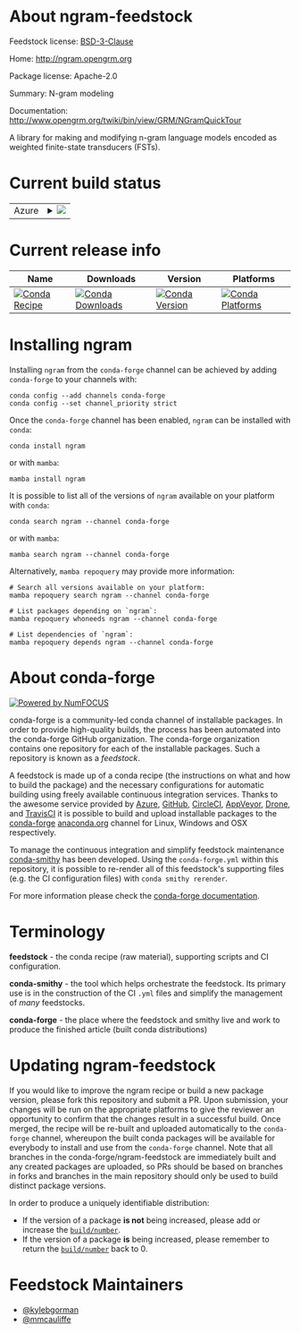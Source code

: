 About ngram-feedstock
=====================

Feedstock license: [BSD-3-Clause](https://github.com/conda-forge/ngram-feedstock/blob/main/LICENSE.txt)

Home: http://ngram.opengrm.org

Package license: Apache-2.0

Summary: N-gram modeling

Documentation: http://www.opengrm.org/twiki/bin/view/GRM/NGramQuickTour

A library for making and modifying n-gram language models encoded as weighted finite-state transducers (FSTs).


Current build status
====================


<table>
    
  <tr>
    <td>Azure</td>
    <td>
      <details>
        <summary>
          <a href="https://dev.azure.com/conda-forge/feedstock-builds/_build/latest?definitionId=8677&branchName=main">
            <img src="https://dev.azure.com/conda-forge/feedstock-builds/_apis/build/status/ngram-feedstock?branchName=main">
          </a>
        </summary>
        <table>
          <thead><tr><th>Variant</th><th>Status</th></tr></thead>
          <tbody><tr>
              <td>linux_64</td>
              <td>
                <a href="https://dev.azure.com/conda-forge/feedstock-builds/_build/latest?definitionId=8677&branchName=main">
                  <img src="https://dev.azure.com/conda-forge/feedstock-builds/_apis/build/status/ngram-feedstock?branchName=main&jobName=linux&configuration=linux%20linux_64_" alt="variant">
                </a>
              </td>
            </tr><tr>
              <td>osx_64</td>
              <td>
                <a href="https://dev.azure.com/conda-forge/feedstock-builds/_build/latest?definitionId=8677&branchName=main">
                  <img src="https://dev.azure.com/conda-forge/feedstock-builds/_apis/build/status/ngram-feedstock?branchName=main&jobName=osx&configuration=osx%20osx_64_" alt="variant">
                </a>
              </td>
            </tr><tr>
              <td>osx_arm64</td>
              <td>
                <a href="https://dev.azure.com/conda-forge/feedstock-builds/_build/latest?definitionId=8677&branchName=main">
                  <img src="https://dev.azure.com/conda-forge/feedstock-builds/_apis/build/status/ngram-feedstock?branchName=main&jobName=osx&configuration=osx%20osx_arm64_" alt="variant">
                </a>
              </td>
            </tr><tr>
              <td>win_64</td>
              <td>
                <a href="https://dev.azure.com/conda-forge/feedstock-builds/_build/latest?definitionId=8677&branchName=main">
                  <img src="https://dev.azure.com/conda-forge/feedstock-builds/_apis/build/status/ngram-feedstock?branchName=main&jobName=win&configuration=win%20win_64_" alt="variant">
                </a>
              </td>
            </tr>
          </tbody>
        </table>
      </details>
    </td>
  </tr>
</table>

Current release info
====================

| Name | Downloads | Version | Platforms |
| --- | --- | --- | --- |
| [![Conda Recipe](https://img.shields.io/badge/recipe-ngram-green.svg)](https://anaconda.org/conda-forge/ngram) | [![Conda Downloads](https://img.shields.io/conda/dn/conda-forge/ngram.svg)](https://anaconda.org/conda-forge/ngram) | [![Conda Version](https://img.shields.io/conda/vn/conda-forge/ngram.svg)](https://anaconda.org/conda-forge/ngram) | [![Conda Platforms](https://img.shields.io/conda/pn/conda-forge/ngram.svg)](https://anaconda.org/conda-forge/ngram) |

Installing ngram
================

Installing `ngram` from the `conda-forge` channel can be achieved by adding `conda-forge` to your channels with:

```
conda config --add channels conda-forge
conda config --set channel_priority strict
```

Once the `conda-forge` channel has been enabled, `ngram` can be installed with `conda`:

```
conda install ngram
```

or with `mamba`:

```
mamba install ngram
```

It is possible to list all of the versions of `ngram` available on your platform with `conda`:

```
conda search ngram --channel conda-forge
```

or with `mamba`:

```
mamba search ngram --channel conda-forge
```

Alternatively, `mamba repoquery` may provide more information:

```
# Search all versions available on your platform:
mamba repoquery search ngram --channel conda-forge

# List packages depending on `ngram`:
mamba repoquery whoneeds ngram --channel conda-forge

# List dependencies of `ngram`:
mamba repoquery depends ngram --channel conda-forge
```


About conda-forge
=================

[![Powered by
NumFOCUS](https://img.shields.io/badge/powered%20by-NumFOCUS-orange.svg?style=flat&colorA=E1523D&colorB=007D8A)](https://numfocus.org)

conda-forge is a community-led conda channel of installable packages.
In order to provide high-quality builds, the process has been automated into the
conda-forge GitHub organization. The conda-forge organization contains one repository
for each of the installable packages. Such a repository is known as a *feedstock*.

A feedstock is made up of a conda recipe (the instructions on what and how to build
the package) and the necessary configurations for automatic building using freely
available continuous integration services. Thanks to the awesome service provided by
[Azure](https://azure.microsoft.com/en-us/services/devops/), [GitHub](https://github.com/),
[CircleCI](https://circleci.com/), [AppVeyor](https://www.appveyor.com/),
[Drone](https://cloud.drone.io/welcome), and [TravisCI](https://travis-ci.com/)
it is possible to build and upload installable packages to the
[conda-forge](https://anaconda.org/conda-forge) [anaconda.org](https://anaconda.org/)
channel for Linux, Windows and OSX respectively.

To manage the continuous integration and simplify feedstock maintenance
[conda-smithy](https://github.com/conda-forge/conda-smithy) has been developed.
Using the ``conda-forge.yml`` within this repository, it is possible to re-render all of
this feedstock's supporting files (e.g. the CI configuration files) with ``conda smithy rerender``.

For more information please check the [conda-forge documentation](https://conda-forge.org/docs/).

Terminology
===========

**feedstock** - the conda recipe (raw material), supporting scripts and CI configuration.

**conda-smithy** - the tool which helps orchestrate the feedstock.
                   Its primary use is in the construction of the CI ``.yml`` files
                   and simplify the management of *many* feedstocks.

**conda-forge** - the place where the feedstock and smithy live and work to
                  produce the finished article (built conda distributions)


Updating ngram-feedstock
========================

If you would like to improve the ngram recipe or build a new
package version, please fork this repository and submit a PR. Upon submission,
your changes will be run on the appropriate platforms to give the reviewer an
opportunity to confirm that the changes result in a successful build. Once
merged, the recipe will be re-built and uploaded automatically to the
`conda-forge` channel, whereupon the built conda packages will be available for
everybody to install and use from the `conda-forge` channel.
Note that all branches in the conda-forge/ngram-feedstock are
immediately built and any created packages are uploaded, so PRs should be based
on branches in forks and branches in the main repository should only be used to
build distinct package versions.

In order to produce a uniquely identifiable distribution:
 * If the version of a package **is not** being increased, please add or increase
   the [``build/number``](https://docs.conda.io/projects/conda-build/en/latest/resources/define-metadata.html#build-number-and-string).
 * If the version of a package **is** being increased, please remember to return
   the [``build/number``](https://docs.conda.io/projects/conda-build/en/latest/resources/define-metadata.html#build-number-and-string)
   back to 0.

Feedstock Maintainers
=====================

* [@kylebgorman](https://github.com/kylebgorman/)
* [@mmcauliffe](https://github.com/mmcauliffe/)

